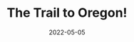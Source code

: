 ---
title: The Trail to Oregon!
slug: trail-oregon
subheader: 'book by Jeff Blim, Nick Lang, and Matt Lang, music by Jeff Blim

  directed by Reese Klemm and Julia Fennell

  Spring 2022'
description: 'Based on the Oregon Trail computer game that we all grew up with and loved. <em>The Trail to Oregon</em> follows a family of five as they make their way from Missouri to Oregon in 1848. From starvation to bandits to dysentery, the family endures all of these challenges in hopes of a better life in Oregon.'
tickets_link: 'https://tickets.uchicago.edu/Online/default.asp?doWork::WScontent::loadArticle=Load&BOparam::WScontent::loadArticle::article_id=31AECB8A-E3F4-421F-AB87-3D0CE1D4E71A'
roles:
  Cast:
  - name: Tanaka Nemarundwe
    role: Mother
  - name: Grey Moszkowski
    role: Father
  - name: Gwendolyn Laub
    role: Son
  - name: Lillian McHugh
    role: Daughter
  - name: Harry Franklin
    role: McDoon et al.
  - name: Jefferson Lind
    role: Grandpa/Cletus
  - name: Josh Winston
    role: Understudy - Men
  - name: Caroline Lopez
    role: Understudy - Mother
  - name: Kaleigh Perez
    role: Understudy - Kids
  Band:
  - name: Davis Cook
    role: Guitarist
  - name: Hayden Cremen
    role: Drummer
  - name: Abby Kanes
    role: Bass
  - name: Elena Gill
    role: Pianist
  - name: Owen Dominguez
    role: Pianist
  Production Staff:
  - name: Reese Klemm
    role: Co-Director/Choreographer
  - name: Julia Fennell
    role: Co-Director
  - name: Guilherme Galhardo
    role: Vocal Director
  - name: Sophie Hachten
    role: Music Director
  - name: Ruhi Sah
    role: Production Manager
  - name: Ariana Baginski
    role: Calling Stage Manager
  - name: Danielle Yablonovskiy
    role: Deck Stage Manager
  - name: Eleni Lefakis
    role: Dramaturg/Assistant Director
  - name: Thomas Nielsen
    role: Scenic Designer
  - name: Carolyn Johansen
    role: Costume Designer
  - name: Daisy Marshall
    role: Props Designer
  - name: June Villers
    role: Sound Designer
  - name: Amelia Simonoff
    role: Lighting Designer
  - name: Emma Edwards
    role: Assistant Stage Manager
  - name: Daniel Arad
    role: Assistant Stage Manager
  - name: Gwendolyn Laub
    role: Assistant Choreographer
  - name: Tanya Cukierman
    role: Assistant Dramaturg
  - name: Nora Schultz
    role: Assistant Scenic Designer
  - name: Karinn Sytsma
    role: Assistant Scenic Designer
  - name: Eli Wiener
    role: Assistant Costume Designer
  - name: Honor Torrance
    role: Assistant Costume Designer
  - name: Asia Quizon-Colquitt
    role: Assistant Costume Designer
  - name: Allegra Hatem
    role: Props Mentor
  - name: Sophia Balabanova
    role: Assistant Sound Designer
  - name: Maya Doyle
    role: Assistant Lighting Designer
  - name: Sophia Pegues
    role: Assistant Lighting Designer
  - name: Carolyn Heinzer
    role: Assistant Lighting Designer
  - name: Alex Korfhage
    role: Assistant Lighting Designer
  - name: Isaiah Zwick-Schachter
    role: Master Electrician
  - name: Layla Lukaj
    role: Committee Liaison
  - name: Gigi Hancock
    role: Tech Staff Liaison
layout: show-info
quarter: spring
year: 2022
season: 2021-2022 Shows
date: 2022-05-05

---